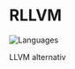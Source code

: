 # RLLVM
![Languages](https://img.shields.io/github/languages/top/Toni-Graphics/rllvm?logo=rust)

LLVM alternativ
